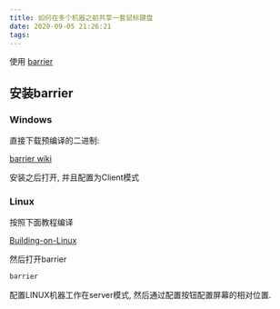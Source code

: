 ```yaml
---
title: 如何在多个机器之前共享一套鼠标键盘
date: 2020-09-05 21:26:21
tags:
---
```


使用 [barrier](https://github.com/debauchee/barrier)

## 安装barrier

### Windows

直接下载预编译的二进制:

[barrier wiki](https://github.com/debauchee/barrier/wiki)

安装之后打开, 并且配置为Client模式

### Linux

按照下面教程编译

[Building-on-Linux](https://github.com/debauchee/barrier/wiki/Building-on-Linux)

然后打开barrier

```bash
barrier
```

配置LINUX机器工作在server模式, 然后通过配置按钮配置屏幕的相对位置.
